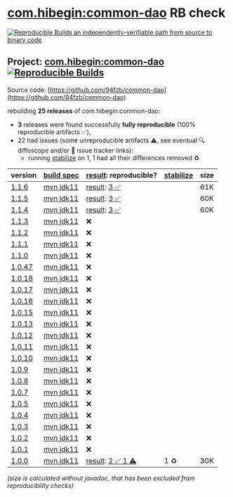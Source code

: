 [com.hibegin:common-dao](https://central.sonatype.com/artifact/com.hibegin/common-dao/versions) RB check
=======

[![Reproducible Builds](https://reproducible-builds.org/images/logos/rb.svg) an independently-verifiable path from source to binary code](https://reproducible-builds.org/)

## Project: [com.hibegin:common-dao](https://central.sonatype.com/artifact/com.hibegin/common-dao/versions) [![Reproducible Builds](https://img.shields.io/endpoint?url=https://raw.githubusercontent.com/jvm-repo-rebuild/reproducible-central/master/content/com/hibegin/common-dao/badge.json)](https://github.com/jvm-repo-rebuild/reproducible-central/blob/master/content/com/hibegin/common-dao/README.md)

Source code: [https://github.com/94fzb/common-dao](https://github.com/94fzb/common-dao)

rebuilding **25 releases** of com.hibegin:common-dao:
- **3** releases were found successfully **fully reproducible** (100% reproducible artifacts :white_check_mark:),
- 22 had issues (some unreproducible artifacts :warning:, see eventual :mag: diffoscope and/or :memo: issue tracker links):
  - running [stabilize](doc/stabilize.md) on 1, 1 had all their differences removed :recycle:

| version | [build spec](/BUILDSPEC.md) | [result](https://reproducible-builds.org/docs/jvm/): reproducible? | [stabilize](https://github.com/google/oss-rebuild/blob/main/cmd/stabilize/README.md) | size |
| -- | --------- | ------ | ------ | -- |
| [1.1.6](https://central.sonatype.com/artifact/com.hibegin/common-dao/1.1.6/pom) | [mvn jdk11](common-dao-1.1.6.buildspec) | [result](common-dao-1.1.6.buildinfo): [3 :white_check_mark: ](common-dao-1.1.6.buildcompare) | | 61K |
| [1.1.5](https://central.sonatype.com/artifact/com.hibegin/common-dao/1.1.5/pom) | [mvn jdk11](common-dao-1.1.5.buildspec) | [result](common-dao-1.1.5.buildinfo): [3 :white_check_mark: ](common-dao-1.1.5.buildcompare) | | 60K |
| [1.1.4](https://central.sonatype.com/artifact/com.hibegin/common-dao/1.1.4/pom) | [mvn jdk11](common-dao-1.1.4.buildspec) | [result](common-dao-1.1.4.buildinfo): [3 :white_check_mark: ](common-dao-1.1.4.buildcompare) | | 60K |
| [1.1.3](https://central.sonatype.com/artifact/com.hibegin/common-dao/1.1.3/pom) | [mvn jdk11](common-dao-1.1.3.buildspec) | :x: | |
| [1.1.2](https://central.sonatype.com/artifact/com.hibegin/common-dao/1.1.2/pom) | [mvn jdk11](common-dao-1.1.2.buildspec) | :x: | |
| [1.1.1](https://central.sonatype.com/artifact/com.hibegin/common-dao/1.1.1/pom) | [mvn jdk11](common-dao-1.1.1.buildspec) | :x: | |
| [1.1.0](https://central.sonatype.com/artifact/com.hibegin/common-dao/1.1.0/pom) | [mvn jdk11](common-dao-1.1.0.buildspec) | :x: | |
| [1.0.47](https://central.sonatype.com/artifact/com.hibegin/common-dao/1.0.47/pom) | [mvn jdk11](common-dao-1.0.47.buildspec) | :x: | |
| [1.0.18](https://central.sonatype.com/artifact/com.hibegin/common-dao/1.0.18/pom) | [mvn jdk11](common-dao-1.0.18.buildspec) | :x: | |
| [1.0.17](https://central.sonatype.com/artifact/com.hibegin/common-dao/1.0.17/pom) | [mvn jdk11](common-dao-1.0.17.buildspec) | :x: | |
| [1.0.16](https://central.sonatype.com/artifact/com.hibegin/common-dao/1.0.16/pom) | [mvn jdk11](common-dao-1.0.16.buildspec) | :x: | |
| [1.0.15](https://central.sonatype.com/artifact/com.hibegin/common-dao/1.0.15/pom) | [mvn jdk11](common-dao-1.0.15.buildspec) | :x: | |
| [1.0.13](https://central.sonatype.com/artifact/com.hibegin/common-dao/1.0.13/pom) | [mvn jdk11](common-dao-1.0.13.buildspec) | :x: | |
| [1.0.12](https://central.sonatype.com/artifact/com.hibegin/common-dao/1.0.12/pom) | [mvn jdk11](common-dao-1.0.12.buildspec) | :x: | |
| [1.0.11](https://central.sonatype.com/artifact/com.hibegin/common-dao/1.0.11/pom) | [mvn jdk11](common-dao-1.0.11.buildspec) | :x: | |
| [1.0.10](https://central.sonatype.com/artifact/com.hibegin/common-dao/1.0.10/pom) | [mvn jdk11](common-dao-1.0.10.buildspec) | :x: | |
| [1.0.9](https://central.sonatype.com/artifact/com.hibegin/common-dao/1.0.9/pom) | [mvn jdk11](common-dao-1.0.9.buildspec) | :x: | |
| [1.0.8](https://central.sonatype.com/artifact/com.hibegin/common-dao/1.0.8/pom) | [mvn jdk11](common-dao-1.0.8.buildspec) | :x: | |
| [1.0.7](https://central.sonatype.com/artifact/com.hibegin/common-dao/1.0.7/pom) | [mvn jdk11](common-dao-1.0.7.buildspec) | :x: | |
| [1.0.5](https://central.sonatype.com/artifact/com.hibegin/common-dao/1.0.5/pom) | [mvn jdk11](common-dao-1.0.5.buildspec) | :x: | |
| [1.0.4](https://central.sonatype.com/artifact/com.hibegin/common-dao/1.0.4/pom) | [mvn jdk11](common-dao-1.0.4.buildspec) | :x: | |
| [1.0.3](https://central.sonatype.com/artifact/com.hibegin/common-dao/1.0.3/pom) | [mvn jdk11](common-dao-1.0.3.buildspec) | :x: | |
| [1.0.2](https://central.sonatype.com/artifact/com.hibegin/common-dao/1.0.2/pom) | [mvn jdk11](common-dao-1.0.2.buildspec) | :x: | |
| [1.0.1](https://central.sonatype.com/artifact/com.hibegin/common-dao/1.0.1/pom) | [mvn jdk11](common-dao-1.0.1.buildspec) | :x: | |
| [1.0.0](https://central.sonatype.com/artifact/com.hibegin/common-dao/1.0.0/pom) | [mvn jdk11](common-dao-1.0.0.buildspec) | [result](common-dao-1.0.0.buildinfo): [2 :white_check_mark:  1 :warning:](common-dao-1.0.0.buildcompare) | 1 :recycle: | 30K |

<i>(size is calculated without javadoc, that has been excluded from reproducibility checks)</i>
